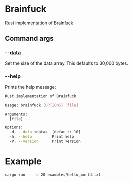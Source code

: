 # Brainfuck
Rust implementation of [Brainfuck](https://en.wikipedia.org/wiki/Brainfuck)

## Command args

### --data

Set the size of the data array.  This defaults to 30,000 bytes.

### --help

Prints the help message:


```sh
Rust implementation of Brainfuck

Usage: brainfuck [OPTIONS] [file]

Arguments:
  [file]

Options:
  -d, --data <data>  [default: 10]
  -h, --help         Print help
  -V, --version      Print version
```

# Example
````sh
cargo run -- -d 20 examples/hello_world.txt
````
